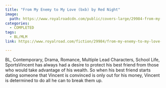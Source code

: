 ```yaml
---
title: "From My Enemy to My Love (bxb) by Red Night"
image:
  path: https://www.royalroadcdn.com/public/covers-large/29984-from-my-enemy-to-my-love-bxb.jpg
categories:
  - COMPLETED
tags:
  - BL/MLM
link: https://www.royalroad.com/fiction/29984/from-my-enemy-to-my-love-bxb

---
```

BL, Contemporary, Drama, Romance, Multiple Lead Characters, School Life, SportsVincent has always had a desire to protect his best friend from those who would take advantage of his wealth. So when his best friend starts dating someone that Vincent is convinced is only out for his money, Vincent is determined to do all he can to break them up.

